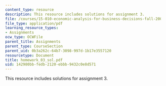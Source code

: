 ```yaml
---
content_type: resource
description: This resource includes solutions for assignment 3.
file: /courses/15-010-economic-analysis-for-business-decisions-fall-2004/142980bbfedb2120ebbb9432c0e8d571_homework_03_sol.pdf
file_type: application/pdf
learning_resource_types:
- Assignments
ocw_type: OCWFile
parent_title: Assignments
parent_type: CourseSection
parent_uid: 0b3a262c-64b7-3098-997d-1b17e3557120
resourcetype: Document
title: homework_03_sol.pdf
uid: 142980bb-fedb-2120-ebbb-9432c0e8d571
---
```

This resource includes solutions for assignment 3.

